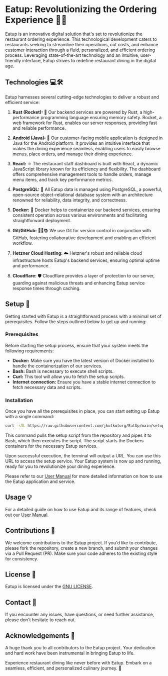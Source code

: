 # Eatup: Revolutionizing the Ordering Experience 🎉📱

Eatup is an innovative digital solution that's set to revolutionize the restaurant ordering experience. This technological development caters to restaurants seeking to streamline their operations, cut costs, and enhance customer interaction through a fluid, personalized, and efficient ordering process. Leveraging state-of-the-art technology and an intuitive, user-friendly interface, Eatup strives to redefine restaurant dining in the digital age.

## Technologies 💻🛠️

Eatup harnesses several cutting-edge technologies to deliver a robust and efficient service:

1. **Rust (Rocket):** 🚀 Our backend services are powered by Rust, a high-performance programming language ensuring memory safety. Rocket, a web framework for Rust, enables our server responses, providing fast and reliable performance.

2. **Android (Java):** 📱 Our customer-facing mobile application is designed in Java for the Android platform. It provides an intuitive interface that makes the dining experience seamless, enabling users to easily browse menus, place orders, and manage their dining experience.

3. **React:** ⚛️ The restaurant staff dashboard is built with React, a dynamic JavaScript library known for its efficiency and flexibility. The dashboard offers comprehensive management tools to handle orders, manage menu items, and track key performance metrics.

4. **PostgreSQL:** 🐘 All Eatup data is managed using PostgreSQL, a powerful, open-source object-relational database system with an architecture renowned for reliability, data integrity, and correctness.

5. **Docker:** 🐳 Docker helps to containerize our backend services, ensuring consistent operation across various environments and facilitating straightforward deployment.

6. **Git/GitHub:** 👨‍💻📚 We use Git for version control in conjunction with GitHub, fostering collaborative development and enabling an efficient workflow.

7. **Hetzner Cloud Hosting:** ☁️ Hetzner's robust and reliable cloud infrastructure hosts Eatup's backend services, ensuring optimal uptime and performance.

8. **Cloudflare:** 🛡️ Cloudflare provides a layer of protection to our server, guarding against malicious threats and enhancing Eatup service response times through caching.

## Setup 🚀

Getting started with Eatup is a straightforward process with a minimal set of prerequisites. Follow the steps outlined below to get up and running:

### Prerequisites

Before starting the setup process, ensure that your system meets the following requirements:

- **Docker:** Make sure you have the latest version of Docker installed to handle the containerization of our services.
- **Bash:** Bash is necessary to execute shell scripts.
- **Curl:** This tool will allow you to fetch the setup scripts.
- **Internet connection:** Ensure you have a stable internet connection to fetch necessary data and scripts.

### Installation

Once you have all the prerequisites in place, you can start setting up Eatup with a single command:

```bash
curl -sSL https://raw.githubusercontent.com/jkutkutorg/EatUp/main/setup/start.sh | bash
```

This command pulls the setup script from the repository and pipes it to Bash, which then executes the script. The script starts the Dockers containers for the necessary Eatup services.

Upon successful execution, the terminal will output a URL. You can use this URL to access the setup service. Your Eatup system is now up and running, ready for you to revolutionize your dining experience.

Please refer to our [User Manual](https://github.com/jkutkutOrg/EatUp/wiki/use_manual) for more detailed information on how to use the Eatup application and service.

## Usage 💡

For a detailed guide on how to use Eatup and its range of features, check out our [User Manual]((https://github.com/jkutkutOrg/EatUp/wiki/use_manual)).

## Contributions 🤝

We welcome contributions to the Eatup project. If you'd like to contribute, please fork the repository, create a new branch, and submit your changes via a Pull Request (PR). Make sure your code adheres to the existing style for consistency.

## License 📄

Eatup is licensed under the [GNU LICENSE](LICENSE).

## Contact 📧

If you encounter any issues, have questions, or need further assistance, please don't hesitate to reach out.

## Acknowledgements 🙏

A huge thank you to all contributors to the Eatup project. Your dedication and hard work have been instrumental in bringing Eatup to life.

Experience restaurant dining like never before with Eatup. Embark on a seamless, efficient, and personalized culinary journey. 🎉
